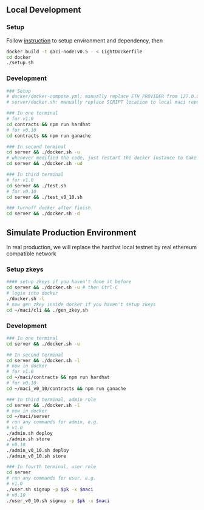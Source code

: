 ## Local Development

### Setup

Follow [instruction](https://appliedzkp.github.io/maci/) to setup environment and dependency, then

```bash
docker build -t qaci-node:v0.5 - < LightDockerfile
cd docker
./setup.sh
```

### Development

```bash
### Setup
# docker/docker-compose.yml: manually replace ETH_PROVIDER from 127.0.0.1 to docker network ip
# server/docker.sh: manually replace SCRIPT location to local maci repo location

### In one terminal
# for v1.0
cd contracts && npm run hardhat
# for v0.10
cd contracts && npm run ganache

### In second terminal
cd server && ./docker.sh -u
# whenever modified the code, just restart the docker instance to take effect
cd server && ./docker.sh -ud

### In third terminal
# for v1.0
cd server && ./test.sh
# for v0.10
cd server && ./test_v0_10.sh

### turnoff docker after finish
cd server && ./docker.sh -d

```

## Simulate Production Environment

In real production, we will replace the hardhat local testnet by real ethereum compatible network

### Setup zkeys

```bash
#### setup zkeys if you haven't done it before
cd server && ./docker.sh -u # then Ctrl-C
# login into docker
./docker.sh -l
# now gen_zkey inside docker if you haven't setup zkeys
cd ~/maci/cli && ./gen_zkey.sh
```

### Development

```bash
### In one terminal
cd server && ./docker.sh -u

## In second terminal
cd server && ./docker.sh -l
# now in docker
# for v1.0
cd ~/maci/contracts && npm run hardhat
# for v0.10
cd ~/maci_v0_10/contracts && npm run ganache

### In third terminal, admin role
cd server && ./docker.sh -l
# now in docker
cd ~/maci/server
# run any commands for admin, e.g.
# v1.0
./admin.sh deploy
./admin.sh store 
# v0.10
./admin_v0_10.sh deploy
./admin_v0_10.sh store

### In fourth terminal, user role
cd server 
# run any commands for user, e.g.
# v1.0
./user.sh signup -p $pk -x $maci
# v0.10
./user_v0_10.sh signup -p $pk -x $maci
```
